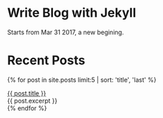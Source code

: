 # Write Blog with Jekyll
  Starts from Mar 31 2017, a new begining.
 
# Recent Posts
{% for post in site.posts limit:5 | sort: 'title', 'last' %}
  <div class="panel panel-{% cycle 'info', 'default' %}">
    <div class="panel-heading">
      <a href="{{ site.baseurl }}{{ post.url }}">{{ post.title }}</a>
    </div>
    <div class="panel-body">
      {{ post.excerpt }}
    </div>
  </div>
{% endfor %}
